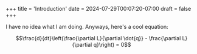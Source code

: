 +++
title = 'Introduction'
date = 2024-07-29T00:07:20-07:00
draft = false
+++

I have no idea what I am doing. Anyways, here's a cool equation:

$$\frac{d}{dt}\left(\frac{\partial L}{\partial \dot{q}} - \frac{\partial L}{\partial q}\right) = 0$$
